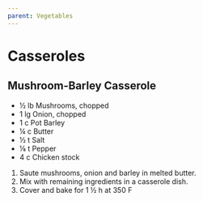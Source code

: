```yaml
---
parent: Vegetables
---
```


# Casseroles

## Mushroom-Barley Casserole

* ½ lb Mushrooms, chopped
* 1 lg Onion, chopped
* 1 c Pot Barley
* ¼ c Butter
* ½ t Salt
* ⅛ t Pepper
* 4 c Chicken stock

1. Saute mushrooms, onion and barley in melted butter.  
1. Mix with remaining ingredients in a casserole dish.  
1. Cover and bake for 1 ½ h at 350 F
